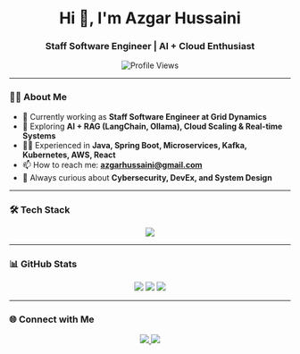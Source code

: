 <h1 align="center">Hi 👋, I'm Azgar Hussaini</h1>
<h3 align="center">Staff Software Engineer | AI + Cloud Enthusiast</h3>

<p align="center">
  <img src="https://komarev.com/ghpvc/?username=azgar-hussaini&label=Profile%20Views&color=0e75b6&style=flat" alt="Profile Views" />
</p>

---

### 🧑‍💻 About Me

- 🔭 Currently working as **Staff Software Engineer at Grid Dynamics**
- 🌱 Exploring **AI + RAG (LangChain, Ollama), Cloud Scaling & Real-time Systems**
- 👨‍💻 Experienced in **Java, Spring Boot, Microservices, Kafka, Kubernetes, AWS, React**
- 📫 How to reach me: **azgarhussaini@gmail.com**
- 🧠 Always curious about **Cybersecurity, DevEx, and System Design**

---

### 🛠️ Tech Stack

<p align="center">
  <img src="https://skillicons.dev/icons?i=java,kotlin,groovy,js,ts,spring,graphql,nodejs,react,angular,postgres,mysql,mongodb,dynamodb,elasticsearch,aws,docker,kubernetes,kafka,rabbitmq,git,github,jenkins,gradle,maven,vscode,intellij" />
</p>

---

### 📊 GitHub Stats

<p align="center">
  <img src="https://github-readme-stats.vercel.app/api?username=azgar-hussaini&show_icons=true&theme=github_dark&hide_title=true" />
  <img src="https://github-readme-streak-stats.herokuapp.com/?user=azgar-hussaini&theme=github-dark&hide_border=true" />
  <img src="https://github-readme-stats.vercel.app/api/top-langs/?username=azgar-hussaini&layout=compact&theme=github_dark" />
</p>

---

### 🌐 Connect with Me

<p align="center">
  <a href="https://www.linkedin.com/in/azgarhussaini">
    <img src="https://img.shields.io/badge/LinkedIn-0A66C2?style=for-the-badge&logo=linkedin&logoColor=white" />
  </a>
  <a href="https://github.com/azgar-hussaini">
    <img src="https://img.shields.io/badge/GitHub-181717?style=for-the-badge&logo=github&logoColor=white" />
  </a>
</p>
